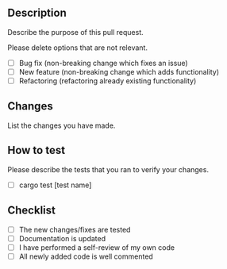## Description

Describe the purpose of this pull request.

Please delete options that are not relevant.

- [ ] Bug fix (non-breaking change which fixes an issue)
- [ ] New feature (non-breaking change which adds functionality)
- [ ] Refactoring (refactoring already existing functionality)

## Changes

List the changes you have made.

## How to test

Please describe the tests that you ran to verify your changes.

- [ ] cargo test [test name]

## Checklist

- [ ] The new changes/fixes are tested
- [ ] Documentation is updated
- [ ] I have performed a self-review of my own code
- [ ] All newly added code is well commented

